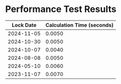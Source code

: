 # Performance Test Results
| Lock Date | Calculation Time (seconds) |
|-----------|---------------------------|
| 2024-11-05 | 0.0050 |
| 2024-10-30 | 0.0050 |
| 2024-10-07 | 0.0040 |
| 2024-08-08 | 0.0050 |
| 2024-05-10 | 0.0060 |
| 2023-11-07 | 0.0070 |
